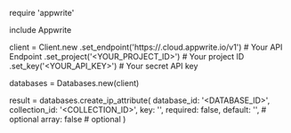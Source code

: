 require 'appwrite'

include Appwrite

client = Client.new
    .set_endpoint('https://<REGION>.cloud.appwrite.io/v1') # Your API Endpoint
    .set_project('<YOUR_PROJECT_ID>') # Your project ID
    .set_key('<YOUR_API_KEY>') # Your secret API key

databases = Databases.new(client)

result = databases.create_ip_attribute(
    database_id: '<DATABASE_ID>',
    collection_id: '<COLLECTION_ID>',
    key: '',
    required: false,
    default: '', # optional
    array: false # optional
)
